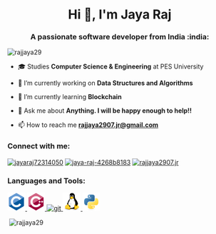 <h1 align="center">Hi 👋, I'm Jaya Raj</h1>
<h3 align="center">A passionate software developer from India :india:</h3>

<p align="left"> <img src="https://komarev.com/ghpvc/?username=rajjaya29&label=Profile%20views&color=0e75b6&style=flat" alt="rajjaya29" /> </p>

 - :mortar_board: Studies **Computer Science & Engineering** at PES University

- 🔭 I’m currently working on **Data Structures and Algorithms**

- 🌱 I’m currently learning **Blockchain**

- 💬 Ask me about **Anything. I will be happy enough to help!!**

- 📫 How to reach me **rajjaya2907.jr@gmail.com**



<h3 align="left">Connect with me:</h3>
<p align="left">
<a href="https://twitter.com/jayaraj72314050" target="blank"><img align="center" src="https://raw.githubusercontent.com/rahuldkjain/github-profile-readme-generator/master/src/images/icons/Social/twitter.svg" alt="jayaraj72314050" height="30" width="40" /></a>
<a href="https://linkedin.com/in/jaya-raj-4268b8183" target="blank"><img align="center" src="https://raw.githubusercontent.com/rahuldkjain/github-profile-readme-generator/master/src/images/icons/Social/linked-in-alt.svg" alt="jaya-raj-4268b8183" height="30" width="40" /></a>
<a href="https://instagram.com/rajjaya2907.jr" target="blank"><img align="center" src="https://raw.githubusercontent.com/rahuldkjain/github-profile-readme-generator/master/src/images/icons/Social/instagram.svg" alt="rajjaya2907.jr" height="30" width="40" /></a>
  

<h3 align="left">Languages and Tools:</h3>
<p align="left"> <a href="https://www.cprogramming.com/" target="_blank"> <img src="https://raw.githubusercontent.com/devicons/devicon/master/icons/c/c-original.svg" alt="c" width="40" height="40"/> </a> <a href="https://www.w3schools.com/cpp/" target="_blank"> <img src="https://raw.githubusercontent.com/devicons/devicon/master/icons/cplusplus/cplusplus-original.svg" alt="cplusplus" width="40" height="40"/> </a> <a href="https://git-scm.com/" target="_blank"> <img src="https://www.vectorlogo.zone/logos/git-scm/git-scm-icon.svg" alt="git" width="40" height="40"/> </a> <a href="https://www.linux.org/" target="_blank"> <img src="https://raw.githubusercontent.com/devicons/devicon/master/icons/linux/linux-original.svg" alt="linux" width="40" height="40"/> </a> <a href="https://www.python.org" target="_blank"> <img src="https://raw.githubusercontent.com/devicons/devicon/master/icons/python/python-original.svg" alt="python" width="40" height="40"/> </a> </p>


<p>&nbsp;<img align="center" src="https://github-readme-stats.vercel.app/api?username=rajjaya29&theme=react&show_icons=true&locale=en" alt="rajjaya29" /></p>


